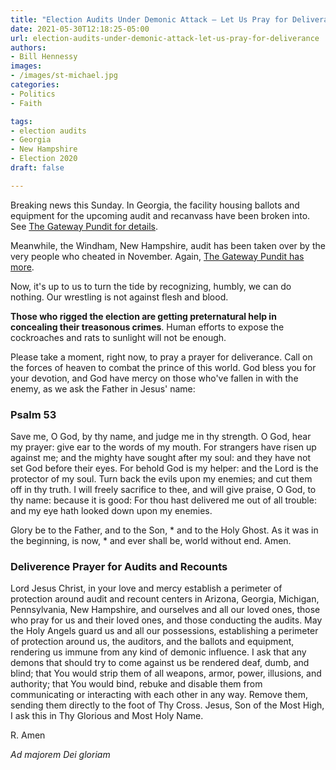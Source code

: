 ```yaml
---
title: "Election Audits Under Demonic Attack — Let Us Pray for Deliverance"
date: 2021-05-30T12:18:25-05:00
url: election-audits-under-demonic-attack-let-us-pray-for-deliverance
authors: 
- Bill Hennessy
images: 
- /images/st-michael.jpg
categories: 
- Politics
- Faith

tags: 
- election audits
- Georgia
- New Hampshire
- Election 2020
draft: false

---
```


Breaking news this Sunday. In Georgia, the facility housing ballots and equipment for the upcoming audit and recanvass have been broken into. See [The Gateway Pundit for details](https://www.thegatewaypundit.com/2021/05/breaking-alarm-went-off-secure-building-fulton-county-georgia-ballots-kept-building-found-wide-open/).

Meanwhile, the Windham, New Hampshire, audit has been taken over by the very people who cheated in November. Again, [The Gateway Pundit has more](https://www.thegatewaypundit.com/2021/05/new-hampshire-wake-shady-characters-carrying-shady-activities-elections/).

Now, it's up to us to turn the tide by recognizing, humbly, we can do nothing. Our wrestling is not against flesh and blood. 

**Those who rigged the election are getting preternatural help in concealing their treasonous crimes**.  Human efforts to expose the cockroaches and rats to sunlight will not be enough.

Please take a moment, right now, to pray a prayer for deliverance. Call on the forces of heaven to combat the prince of this world. God bless you for your devotion, and God have mercy on those who've fallen in with the enemy, as we ask the Father in Jesus' name:

### Psalm 53
Save me, O God, by thy name, and judge me in thy strength.
O God, hear my prayer: give ear to the words of my mouth.
For strangers have risen up against me; and the mighty have sought after my soul: and they have not set God before their eyes.
For behold God is my helper: and the Lord is the protector of my soul.
Turn back the evils upon my enemies; and cut them off in thy truth.
I will freely sacrifice to thee, and will give praise, O God, to thy name: because it is good:
For thou hast delivered me out of all trouble: and my eye hath looked down upon my enemies.

Glory be to the Father, and to the Son, * and to the Holy Ghost.
As it was in the beginning, is now, * and ever shall be, world without end. Amen.

### Deliverence Prayer for Audits and Recounts

Lord Jesus Christ, in your love and mercy establish a perimeter of protection around audit and recount centers in Arizona, Georgia, Michigan, Pennsylvania, New Hampshire, and ourselves and all our loved ones, those who pray for us and their loved ones, and those conducting the audits. May the Holy Angels guard us and all our possessions, establishing a perimeter of protection around us, the auditors, and the ballots and equipment, rendering us immune from any kind of demonic influence. I ask that any demons that should try to come against us be rendered deaf, dumb, and blind; that You would strip them of all weapons, armor, power, illusions, and authority; that You would bind, rebuke and disable them from communicating or interacting with each other in any way. Remove them, sending them directly to the foot of Thy Cross. Jesus, Son of the Most High, I ask this in Thy Glorious and Most Holy Name.

R. Amen

*Ad majorem Dei gloriam*